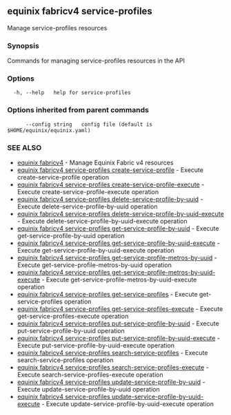 ## equinix fabricv4 service-profiles

Manage service-profiles resources

### Synopsis

Commands for managing service-profiles resources in the API

### Options

```
  -h, --help   help for service-profiles
```

### Options inherited from parent commands

```
      --config string   config file (default is $HOME/equinix/equinix.yaml)
```

### SEE ALSO

* [equinix fabricv4](equinix_fabricv4.md)	 - Manage Equinix Fabric v4 resources
* [equinix fabricv4 service-profiles create-service-profile](equinix_fabricv4_service-profiles_create-service-profile.md)	 - Execute create-service-profile operation
* [equinix fabricv4 service-profiles create-service-profile-execute](equinix_fabricv4_service-profiles_create-service-profile-execute.md)	 - Execute create-service-profile-execute operation
* [equinix fabricv4 service-profiles delete-service-profile-by-uuid](equinix_fabricv4_service-profiles_delete-service-profile-by-uuid.md)	 - Execute delete-service-profile-by-uuid operation
* [equinix fabricv4 service-profiles delete-service-profile-by-uuid-execute](equinix_fabricv4_service-profiles_delete-service-profile-by-uuid-execute.md)	 - Execute delete-service-profile-by-uuid-execute operation
* [equinix fabricv4 service-profiles get-service-profile-by-uuid](equinix_fabricv4_service-profiles_get-service-profile-by-uuid.md)	 - Execute get-service-profile-by-uuid operation
* [equinix fabricv4 service-profiles get-service-profile-by-uuid-execute](equinix_fabricv4_service-profiles_get-service-profile-by-uuid-execute.md)	 - Execute get-service-profile-by-uuid-execute operation
* [equinix fabricv4 service-profiles get-service-profile-metros-by-uuid](equinix_fabricv4_service-profiles_get-service-profile-metros-by-uuid.md)	 - Execute get-service-profile-metros-by-uuid operation
* [equinix fabricv4 service-profiles get-service-profile-metros-by-uuid-execute](equinix_fabricv4_service-profiles_get-service-profile-metros-by-uuid-execute.md)	 - Execute get-service-profile-metros-by-uuid-execute operation
* [equinix fabricv4 service-profiles get-service-profiles](equinix_fabricv4_service-profiles_get-service-profiles.md)	 - Execute get-service-profiles operation
* [equinix fabricv4 service-profiles get-service-profiles-execute](equinix_fabricv4_service-profiles_get-service-profiles-execute.md)	 - Execute get-service-profiles-execute operation
* [equinix fabricv4 service-profiles put-service-profile-by-uuid](equinix_fabricv4_service-profiles_put-service-profile-by-uuid.md)	 - Execute put-service-profile-by-uuid operation
* [equinix fabricv4 service-profiles put-service-profile-by-uuid-execute](equinix_fabricv4_service-profiles_put-service-profile-by-uuid-execute.md)	 - Execute put-service-profile-by-uuid-execute operation
* [equinix fabricv4 service-profiles search-service-profiles](equinix_fabricv4_service-profiles_search-service-profiles.md)	 - Execute search-service-profiles operation
* [equinix fabricv4 service-profiles search-service-profiles-execute](equinix_fabricv4_service-profiles_search-service-profiles-execute.md)	 - Execute search-service-profiles-execute operation
* [equinix fabricv4 service-profiles update-service-profile-by-uuid](equinix_fabricv4_service-profiles_update-service-profile-by-uuid.md)	 - Execute update-service-profile-by-uuid operation
* [equinix fabricv4 service-profiles update-service-profile-by-uuid-execute](equinix_fabricv4_service-profiles_update-service-profile-by-uuid-execute.md)	 - Execute update-service-profile-by-uuid-execute operation

